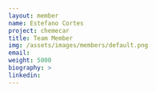 ```yaml
---
layout: member
name: Estefano Cortes
project: chemecar
title: Team Member
img: /assets/images/members/default.png
email:
weight: 5000
biography: >
linkedin:
---
```

